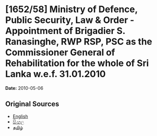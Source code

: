 # [1652/58] Ministry of Defence, Public Security, Law & Order - Appointment of Brigadier S. Ranasinghe, RWP RSP, PSC as the Commissioner General of Rehabilitation for the whole of Sri Lanka w.e.f. 31.01.2010

**Date:** 2010-05-06

## Original Sources

- [English](https://documents.gov.lk/view/extra-gazettes/2010/5/1652-58_E.pdf)
- [සිංහල](https://documents.gov.lk/view/extra-gazettes/2010/5/1652-58_S.pdf)
- [தமிழ்](https://documents.gov.lk/view/extra-gazettes/2010/5/1652-58_T.pdf)
